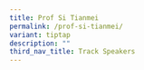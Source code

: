 ```yaml
---
title: Prof Si Tianmei
permalink: /prof-si-tianmei/
variant: tiptap
description: ""
third_nav_title: Track Speakers
---
```

